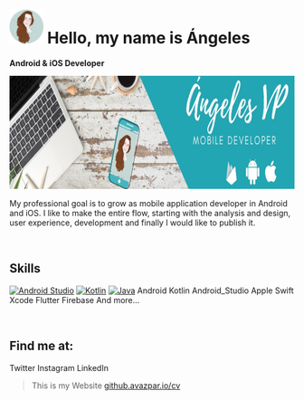 # <img height="60" src="https://github.com/AVazPar/cv/blob/master/images/angeles.png">  Hello, my name is Ángeles
<b>Android & iOS Developer</b>

<code><img height="200" src="https://github.com/AVazPar/cv/blob/master/images/portada_angeles.jpeg?raw=true"></code>


My professional goal is to grow as mobile application developer in Android and iOS. I like to make the entire flow, starting with the analysis and design, user experience, development and finally I would like to publish it. 

<br />

## Skills
<a href="https://developer.android.com/studio" target="_blank"><img src="https://cdn.buymeacoffee.com/buttons/default-orange.png" alt="Android Studio" height="41" width="174"></a>
<a href="https://www.buymeacoffee.com/roniemartinez" target="_blank"><img src="https://cdn.buymeacoffee.com/buttons/default-orange.png" alt="Kotlin" height="41" width="174"></a>
<a href="https://www.buymeacoffee.com/roniemartinez" target="_blank"><img src="https://cdn.buymeacoffee.com/buttons/default-orange.png" alt="Java" height="41" width="174"></a>
Android Kotlin Android_Studio 
Apple Swift Xcode 
Flutter Firebase
And more...

<br />

## Find me at:
Twitter Instagram 
LinkedIn

> This is my Website [github.avazpar.io/cv](https://github.avazpar.io/cv)

<!--
- 🔭 I’m currently working on ...
- 🌱 I’m currently learning ...
- 👯 I’m looking to collaborate on ...
- 🤔 I’m looking for help with ...
- 💬 Ask me about ...
- 📫 How to reach me: ...
- 😄 Pronouns: ...
- ⚡ Fun fact: ... -->

